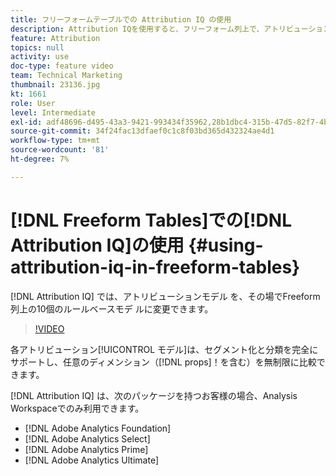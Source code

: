 ```yaml
---
title: フリーフォームテーブルでの Attribution IQ の使用
description: Attribution IQを使用すると、フリーフォーム列上で、アトリビューションモデルを10個のルールベースモデルのいずれかに変更できます。
feature: Attribution
topics: null
activity: use
doc-type: feature video
team: Technical Marketing
thumbnail: 23136.jpg
kt: 1661
role: User
level: Intermediate
exl-id: adf48696-d495-43a3-9421-993434f35962,28b1dbc4-315b-47d5-82f7-4b394ed31ad8
source-git-commit: 34f24fac13dfaef0c1c8f03bd365d432324ae4d1
workflow-type: tm+mt
source-wordcount: '81'
ht-degree: 7%

---
```


# [!DNL Freeform Tables]での[!DNL Attribution IQ]の使用 {#using-attribution-iq-in-freeform-tables}

[!DNL Attribution IQ] では、アトリビューションモデル  を、その場でFreeform列上の10個のルールベースモデ  ルに変更できます。

>[!VIDEO](https://video.tv.adobe.com/v/23136/?quality=12)

各アトリビューション[!UICONTROL モデル]は、セグメント化と分類を完全にサポートし、任意のディメンション（[!DNL props]！を含む）を無制限に比較できます。

[!DNL Attribution IQ] は、次のパッケージを持つお客様の場合、Analysis Workspaceでのみ利用できます。

* [!DNL Adobe Analytics Foundation]
* [!DNL Adobe Analytics Select]
* [!DNL Adobe Analytics Prime]
* [!DNL Adobe Analytics Ultimate]
